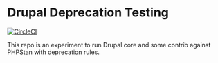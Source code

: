 # Drupal Deprecation Testing

[![CircleCI](https://circleci.com/gh/mglaman/drupal-deprecation-testing/tree/master.svg?style=svg)](https://circleci.com/gh/mglaman/drupal-deprecation-testing/tree/master)

This repo is an experiment to run Drupal core and some contrib against PHPStan with deprecation rules.
